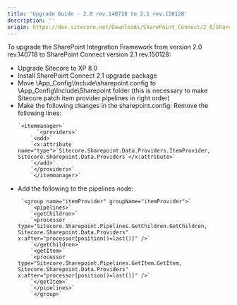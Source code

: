 ```yaml
---
title: 'Upgrade Guide - 2.0 rev.140718 to 2.1 rev.150128'
description: ''
origin: https://dev.sitecore.net/Downloads/SharePoint_Connect/2_0/SharePoint_Connect_2_1/Upgrade_Guide
---
```


To upgrade the SharePoint Integration Framework from version 2.0 rev.140718 to SharePoint Connect version 2.1 rev.150128:

- Upgrade Sitecore to XP 8.0
- Install SharePoint Connect 2.1 upgrade package
- Move \App_Config\Include\sharepoint.config to \App_Config\Include\Sharepoint folder (this is necessary to make Sitecore patch item provider pipelines in right order)
- Make the following changes in the sharepoint.config: Remove the following lines:
  ```
  `<itemmanager>`
       	`<providers>`
      `<add>`
      `<x:attribute name="type">`Sitecore.Sharepoint.Data.Providers.ItemProvider, Sitecore.Sharepoint.Data.Providers`</x:attribute>`
      `</add>`
      `</providers>`
      `</itemmanager>`

  ```
- Add the following to the pipelines node:
  ```
   `<group name="itemProvider" groupName="itemProvider">`
      `<pipelines>`
      `<getChildren>`
      `<processor type="Sitecore.Sharepoint.Pipelines.GetChildren.GetChildren, Sitecore.Sharepoint.Data.Providers" x:after="processor[position()=last()]" />`
      `</getChildren>`
      `<getItem>`
      `<processor type="Sitecore.Sharepoint.Pipelines.GetItem.GetItem, Sitecore.Sharepoint.Data.Providers" x:after="processor[position()=last()]" />`
      `</getItem>`
      `</pipelines>`
      `</group>` 

  ```
